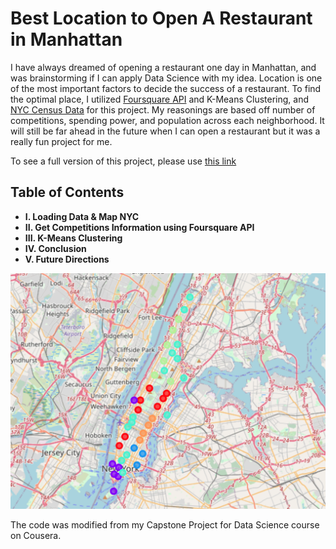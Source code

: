 # Best Location to Open A Restaurant in Manhattan

I have always dreamed of opening a restaurant one day in Manhattan, and was brainstorming if I can apply Data Science with my idea. Location is one of the most important factors to decide the success of a restaurant. To find the optimal place, I utilized [Foursquare API](https://foursquare.com/developers/signup) and K-Means Clustering, and [NYC Census Data](http://zipatlas.com/us/ny/zip-code-comparison/median-household-income.htm) for this project. My reasonings are based off number of competitions, spending power, and population across each neighborhood. It will still be far ahead in the future when I can open a restaurant but it was a really fun project for me. 

To see a full version of this project, please use [this link]()

## Table of Contents

- **I.    Loading Data & Map NYC**
- **II.   Get Competitions Information using Foursquare API**
- **III.  K-Means Clustering**
- **IV.   Conclusion**
- **V.    Future Directions**

![Image](https://github.com/qchau96/Restaurant-Clustering/blob/master/img.png)

The code was modified from my Capstone Project for Data Science course on Cousera.

